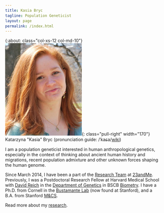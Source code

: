```yaml
---
title: Kasia Bryc
tagline: Population Geneticist
layout: page
permalink: /index.html
---
```

{:about: class="col-xs-12 col-md-10"}
![kasia-image]{: class="pull-right" width="170"}
Katarzyna "Kasia" Bryc
(pronunciation guide: /ˈkaɕa/[wiki][kasia-pronounce])


I am a population geneticist interested in human anthropological genetics, especially in 
the context of thinking about ancient human history and migrations, recent population 
admixture and other unknown forces shaping the human genome.

Since March 2014, I have been a part of the [Research Team][23andme-research] at 
[23andMe][23andme]. Previously, I was a Postdoctoral Research Fellow at Harvard Medical 
School with [David Reich][reich] in the [Department of Genetics][harvard-genetics] in BSCB [Biometry][cornell-biometry]. 
I have a Ph.D. from Cornell in the [Bustamante Lab][bustamante] (now found at 
Stanford), and a B.A. from Stanford [M&CS][stanford-mcs].

Read more about my [research](/research/).


[kasia-image]: /assets/static/kasia1.jpg  "Photo of Kasia Bryc"
[kasia-pronounce]: http://en.wiktionary.org/wiki/Kasia#Polish
[23andme]: http://23andme.com/
[23andme-research]: http://www.23andme.com/about/researchteam/
[reich]: http://genetics.med.harvard.edu/reich/Reich_Lab/Welcome.html
[harvard-genetics]: http://genetics.med.harvard.edu/
[bustamante]: http://med.stanford.edu/bustamantelab/
[stanford-mcs]: http://www.stanford.edu/group/mathcompsci/intro.html
[cornell-biometry]: http://bscb.cornell.edu/about/biometry-and-statistics
